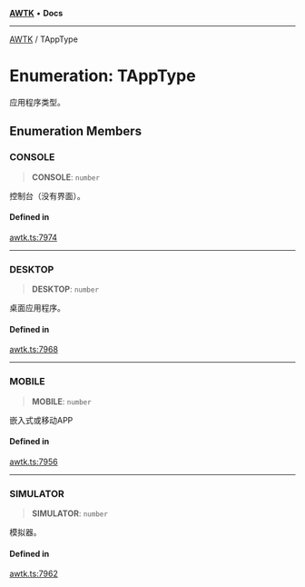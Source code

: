 [**AWTK**](../README.md) • **Docs**

***

[AWTK](../globals.md) / TAppType

# Enumeration: TAppType

应用程序类型。

## Enumeration Members

### CONSOLE

> **CONSOLE**: `number`

控制台（没有界面）。

#### Defined in

[awtk.ts:7974](https://github.com/zlgopen/awtk-binding/blob/f59cb588237dd9223284af0eed269ac285d66f8b/tools/code_gen/js/output/awtk.ts#L7974)

***

### DESKTOP

> **DESKTOP**: `number`

桌面应用程序。

#### Defined in

[awtk.ts:7968](https://github.com/zlgopen/awtk-binding/blob/f59cb588237dd9223284af0eed269ac285d66f8b/tools/code_gen/js/output/awtk.ts#L7968)

***

### MOBILE

> **MOBILE**: `number`

嵌入式或移动APP

#### Defined in

[awtk.ts:7956](https://github.com/zlgopen/awtk-binding/blob/f59cb588237dd9223284af0eed269ac285d66f8b/tools/code_gen/js/output/awtk.ts#L7956)

***

### SIMULATOR

> **SIMULATOR**: `number`

模拟器。

#### Defined in

[awtk.ts:7962](https://github.com/zlgopen/awtk-binding/blob/f59cb588237dd9223284af0eed269ac285d66f8b/tools/code_gen/js/output/awtk.ts#L7962)
